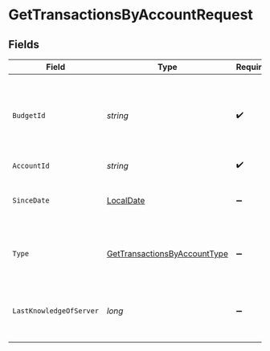 # GetTransactionsByAccountRequest


## Fields

| Field                                                                                                                                                                                             | Type                                                                                                                                                                                              | Required                                                                                                                                                                                          | Description                                                                                                                                                                                       |
| ------------------------------------------------------------------------------------------------------------------------------------------------------------------------------------------------- | ------------------------------------------------------------------------------------------------------------------------------------------------------------------------------------------------- | ------------------------------------------------------------------------------------------------------------------------------------------------------------------------------------------------- | ------------------------------------------------------------------------------------------------------------------------------------------------------------------------------------------------- |
| `BudgetId`                                                                                                                                                                                        | *string*                                                                                                                                                                                          | :heavy_check_mark:                                                                                                                                                                                | The id of the budget. "last-used" can be used to specify the last used budget and "default" can be used if default budget selection is enabled (see: https://api.ynab.com/#oauth-default-budget). |
| `AccountId`                                                                                                                                                                                       | *string*                                                                                                                                                                                          | :heavy_check_mark:                                                                                                                                                                                | The id of the account                                                                                                                                                                             |
| `SinceDate`                                                                                                                                                                                       | [LocalDate](https://nodatime.org/3.1.x/api/NodaTime.LocalDate.html)                                                                                                                               | :heavy_minus_sign:                                                                                                                                                                                | If specified, only transactions on or after this date will be included.  The date should be ISO formatted (e.g. 2016-12-30).                                                                      |
| `Type`                                                                                                                                                                                            | [GetTransactionsByAccountType](../../Models/Requests/GetTransactionsByAccountType.md)                                                                                                             | :heavy_minus_sign:                                                                                                                                                                                | If specified, only transactions of the specified type will be included. "uncategorized" and "unapproved" are currently supported.                                                                 |
| `LastKnowledgeOfServer`                                                                                                                                                                           | *long*                                                                                                                                                                                            | :heavy_minus_sign:                                                                                                                                                                                | The starting server knowledge.  If provided, only entities that have changed since `last_knowledge_of_server` will be included.                                                                   |